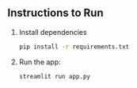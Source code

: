 
## Instructions to Run
1. Install dependencies
   ```bash
   pip install -r requirements.txt
   ```

2. Run the app:

   ```bash
   streamlit run app.py
   ```
